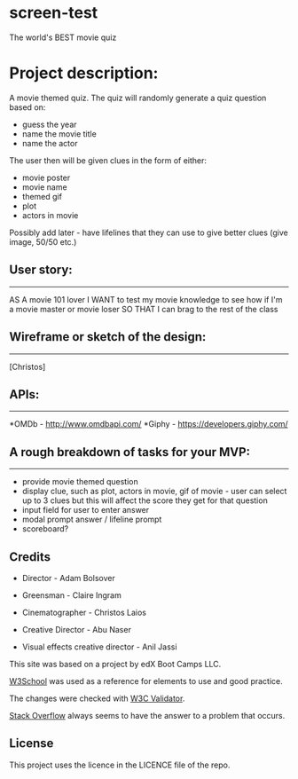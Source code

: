 # screen-test
The world's BEST movie quiz


# Project description: 
A movie themed quiz. The quiz will randomly generate a quiz question based on: 

* guess the year
* name the movie title
* name the actor

The user then will be given clues in the form of either: 

* movie poster
* movie name
* themed gif
* plot
* actors in movie

Possibly add later - have lifelines that they can use to give better clues (give image, 50/50 etc.)


## User story: 
---
AS A movie 101 lover
I WANT to test my movie knowledge to see how if I'm a movie master or movie loser
SO THAT I can brag to the rest of the class

## Wireframe or sketch of the design: 
---
[Christos]


## APIs: 
---
*OMDb - http://www.omdbapi.com/
*Giphy - https://developers.giphy.com/


## A rough breakdown of tasks for your MVP: 
---
* provide movie themed question
* display clue, such as plot, actors in movie, gif of movie - user can select up to 3 clues but this will affect the score they get for that question
* input field for user to enter answer
* modal prompt answer / lifeline prompt
* scoreboard?

## Credits

* Director - Adam Bolsover

* Greensman - Claire Ingram

* Cinematographer - Christos Laios

* Creative Director - Abu Naser

* Visual effects creative director - Anil Jassi

This site was based on a project by edX Boot Camps LLC.

[W3School](https://www.w3schools.com/) was used as a reference for elements to use and good practice.

The changes were checked with [W3C Validator](https://validator.w3.org/).

[Stack Overflow](https://stackoverflow.com/) always seems to have the answer to a problem that occurs.


## License

This project uses the licence in the LICENCE file of the repo.